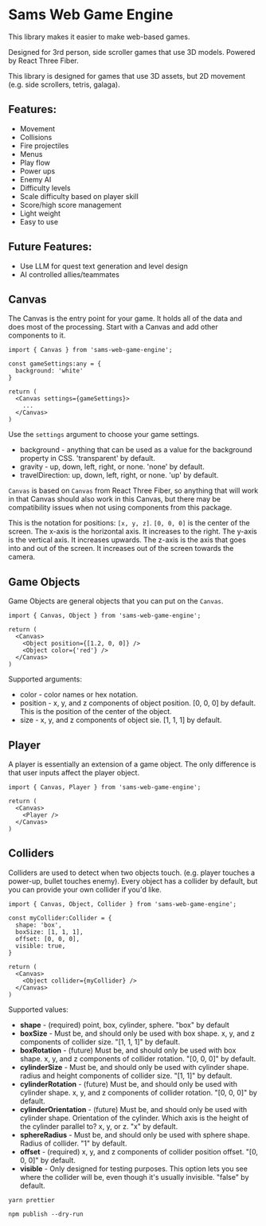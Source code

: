 # Sams Web Game Engine
This library makes it easier to make web-based games.

Designed for 3rd person, side scroller games that use 3D models.
Powered by React Three Fiber.

This library is designed for games that use 3D assets, but 2D movement
(e.g. side scrollers, tetris, galaga).


## Features:
* Movement
* Collisions
* Fire projectiles
* Menus
* Play flow
* Power ups
* Enemy AI
* Difficulty levels
* Scale difficulty based on player skill
* Score/high score management
* Light weight
* Easy to use

## Future Features:
* Use LLM for quest text generation and level design
* AI controlled allies/teammates


## Canvas
The Canvas is the entry point for your game.
It holds all of the data and does most of the processing.
Start with a Canvas and add other components to it.

```tsx
import { Canvas } from 'sams-web-game-engine';

const gameSettings:any = {
  background: 'white'
}

return (
  <Canvas settings={gameSettings}>
    ...
  </Canvas>
)
```

Use the `settings` argument to choose your game settings.
 * background - anything that can be used as a value for the background property in CSS. 'transparent' by default.
 * gravity - up, down, left, right, or none. 'none' by default.
 * travelDirection: up, down, left, right, or none. 'up' by default.

`Canvas` is based on `Canvas` from React Three Fiber, so anything that will work in that Canvas should also work in this Canvas, but there may be compatibility issues when not using components from this package.  

This is the notation for positions: `[x, y, z]`. `[0, 0, 0]` is the center of the screen.
The x-axis is the horizontal axis. It increases to the right.
The y-axis is the vertical axis. It increases upwards.
The z-axis is the axis that goes into  and out of the screen. It increases out of the screen towards the camera.


## Game Objects
Game Objects are general objects that you can put on the `Canvas`.


```tsx
import { Canvas, Object } from 'sams-web-game-engine';

return (
  <Canvas>
    <Object position={[1.2, 0, 0]} />
    <Object color={'red'} />
  </Canvas>
)
```

Supported arguments:
 * color - color names or hex notation.
 * position - x, y, and z components of object position. [0, 0, 0] by default.
 This is the position of the center of the object.
 * size - x, y, and z components of object sie. [1, 1, 1] by default.


## Player
A player is essentially an extension of a game object. The only difference is that user inputs affect the player object.

```tsx
import { Canvas, Player } from 'sams-web-game-engine';

return (
  <Canvas>
    <Player />
  </Canvas>
)
```


## Colliders
Colliders are used to detect when two objects touch.
(e.g. player touches a power-up, bullet touches enemy). Every object has a collider by default, but you can provide your own collider if you'd like.

``` tsx
import { Canvas, Object, Collider } from 'sams-web-game-engine';

const myCollider:Collider = {
  shape: 'box',
  boxSize: [1, 1, 1],
  offset: [0, 0, 0],
  visible: true,
}

return (
  <Canvas>
    <Object collider={myCollider} />
  </Canvas>
)

```


Supported values:
 * **shape** - (required) point, box, cylinder, sphere. "box" by default
 * **boxSize** - Must be, and should only be used with box shape. x, y, and z components of collider size. "[1, 1, 1]" by default.
 * **boxRotation** - (future) Must be, and should only be used with box shape. x, y, and z components of collider rotation. "[0, 0, 0]" by default.
 * **cylinderSize** - Must be, and should only be used with cylinder shape. radius and height components of collider size. "[1, 1]" by default.
 * **cylinderRotation** - (future) Must be, and should only be used with cylinder shape. x, y, and z components of collider rotation. "[0, 0, 0]" by default.
 * **cylinderOrientation** - (future) Must be, and should only be used with cylinder shape. Orientation of the cylinder. Which axis is the height of the cylinder parallel to? x, y, or z. "x" by default.
 * **sphereRadius** - Must be, and should only be used with sphere shape. Radius of collider. "1" by default.
 * **offset** - (required) x, y, and z components of collider position offset. "[0, 0, 0]" by default.
 * **visible** - Only designed for testing purposes. This option lets you see where the collider will be, even though it's usually invisible. "false" by default.


`yarn prettier`

`npm publish --dry-run`
